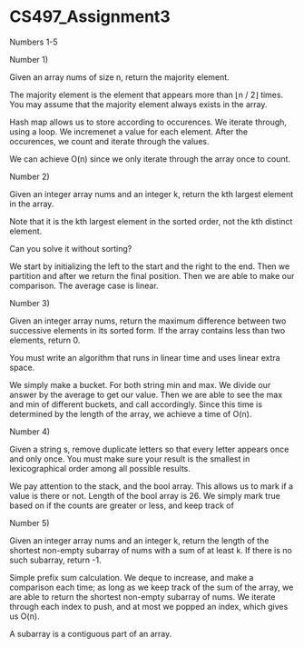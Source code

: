 # CS497_Assignment3

Numbers 1-5

Number 1)

Given an array nums of size n, return the majority element.

The majority element is the element that appears more than ⌊n / 2⌋ times. You may assume that the majority element always exists in the array.

Hash map allows us to store according to occurences. We iterate through, using a loop. We incremenet a value for each element. After the occurences, we count and iterate through the values.

We can achieve O(n) since we only iterate through the array once to count.

Number 2)

Given an integer array nums and an integer k, return the kth largest element in the array.

Note that it is the kth largest element in the sorted order, not the kth distinct element.

Can you solve it without sorting?

We start by initializing the left to the start and the right to the end. Then we partition and after we return the final position. Then we are able to make our comparison. The average case is linear.

Number 3)

Given an integer array nums, return the maximum difference between two successive elements in its sorted form. If the array contains less than two elements, return 0.

You must write an algorithm that runs in linear time and uses linear extra space.

We simply make a bucket. For both string min and max. We divide our answer by the average to get our value. Then we are able to see the max and min of different buckets, and call accordingly. Since this time is determined by the length of the array, we achieve a time of O(n).

Number 4)

Given a string s, remove duplicate letters so that every letter appears once and only once. You must make sure your result is the smallest in lexicographical order among all possible results.

We pay attention to the stack, and the bool array. This allows us to mark if a value is there or not. Length of the bool array is 26. We simply mark true based on if the counts are greater or less, and keep track of

Number 5)

Given an integer array nums and an integer k, return the length of the shortest non-empty subarray of nums with a sum of at least k. If there is no such subarray, return -1.

Simple prefix sum calculation. We deque to increase, and make a comparison each time; as long as we keep track of the sum of the array, we are able to return the shortest non-empty subarray of nums. We iterate through each index to push, and at most we popped an index, which gives us O(n).

A subarray is a contiguous part of an array.
